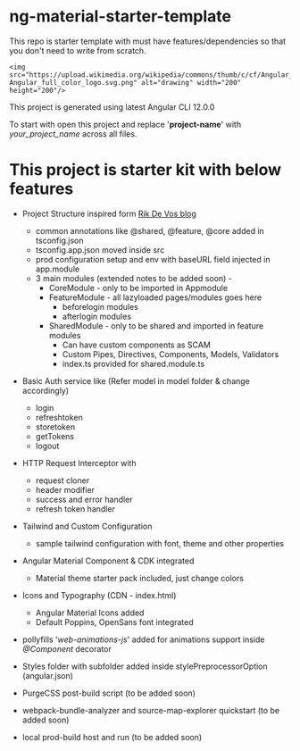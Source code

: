 # ng-material-starter-template

This repo is starter template with must have features/dependencies so that you don't need to write from scratch.

```
<img src="https://upload.wikimedia.org/wikipedia/commons/thumb/c/cf/Angular_full_color_logo.svg/1200px-Angular_full_color_logo.svg.png" alt="drawing" width="200" height="200"/>
```

This project is generated using latest Angular CLI 12.0.0

To start with open this project and replace '**project-name**' with _your_project_name_ across all files.

# This project is starter kit with below features

- Project Structure inspired form [Rik De Vos blog](https://medium.com/dev-jam/5-tips-best-practices-to-organize-your-angular-project-e900db08702e)

  - common annotations like @shared, @feature, @core added in tsconfig.json
  - tsconfig.app.json moved inside src
  - prod configuration setup and env with baseURL field injected in app.module
  - 3 main modules (extended notes to be added soon) -
    - CoreModule - only to be imported in Appmodule
    - FeatureModule - all lazyloaded pages/modules goes here
      - beforelogin modules
      - afterlogin modules
    - SharedModule - only to be shared and imported in feature modules
      - Can have custom components as SCAM
      - Custom Pipes, Directives, Components, Models, Validators
      - index.ts provided for shared.module.ts

- Basic Auth service like (Refer model in model folder & change accordingly)

  - login
  - refreshtoken
  - storetoken
  - getTokens
  - logout

- HTTP Request Interceptor with

  - request cloner
  - header modifier
  - success and error handler
  - refresh token handler

- Tailwind and Custom Configuration

  - sample tailwind configuration with font, theme and other properties

- Angular Material Component & CDK integrated

  - Material theme starter pack included, just change colors

- Icons and Typography (CDN - index.html)

  - Angular Material Icons added
  - Default Poppins, OpenSans font integrated

- pollyfills '_web-animations-js_' added for animations support inside _@Component_ decorator
- Styles folder with subfolder added inside stylePreprocessorOption (angular.json)

- PurgeCSS post-build script (to be added soon)
- webpack-bundle-analyzer and source-map-explorer quickstart (to be added soon)
- local prod-build host and run (to be added soon)
